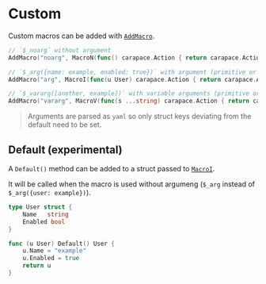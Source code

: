 # Custom

Custom macros can be added with [`AddMacro`](https://pkg.go.dev/github.com/carapace-sh/carapace-spec#AddMacro).

```go
// `$_noarg` without argument
AddMacro("noarg", MacroN(func() carapace.Action { return carapace.ActionValues()}))

// `$_arg({name: example, enabled: true})` with argument (primitive or struct)
AddMacro("arg", MacroI(func(u User) carapace.Action { return carapace.ActionValues()}))

// `$_vararg([another, example])` with variable arguments (primitive or struct)
AddMacro("vararg", MacroV(func(s ...string) carapace.Action { return carapace.ActionValues()}))
```

> Arguments are parsed as `yaml` so only struct keys deviating from the default need to be set.

## Default (experimental)

A `Default()` method can be added to a struct passed to [`MacroI`](https://pkg.go.dev/github.com/carapace-sh/carapace-spec#MacroI).

It will be called when the macro is used without argumeng (`$_arg` instead of `$_arg({user: example})`).

```go
type User struct {
	Name   string
	Enabled bool
}

func (u User) Default() User {
	u.Name = "example"
	u.Enabled = true
	return u
}
```
